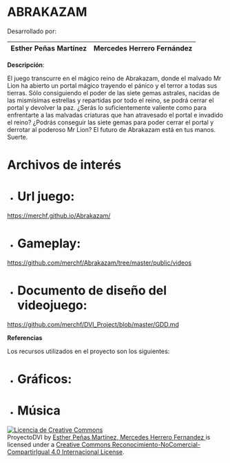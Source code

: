 # ABRAKAZAM

Desarrollado por: 

| Esther Peñas Martínez | Mercedes Herrero Fernández
|--|--|



**Descripción**:

El juego transcurre en el mágico reino de Abrakazam, donde el malvado Mr Lion ha abierto un portal mágico trayendo el pánico y el terror a todas sus tierras.
Sólo consiguiendo el poder de las siete gemas astrales, nacidas de las mismísimas estrellas y repartidas por todo el reino, se podrá cerrar el portal y devolver la paz.
¿Serás lo suficientemente valiente como para enfrentarte a las malvadas criaturas que han atravesado el portal e invadido el reino? ¿Podrás conseguir las siete gemas para poder cerrar el portal y derrotar al poderoso Mr Lion? El futuro de Abrakazam está en tus manos. Suerte.


# Archivos de interés
- # Url juego: 
https://merchf.github.io/Abrakazam/

 - # Gameplay: 
https://github.com/merchf/Abrakazam/tree/master/public/videos

- # Documento de diseño del videojuego: 
https://github.com/merchf/DVI_Project/blob/master/GDD.md


 **Referencias**

 Los recursos utilizados en el proyecto son los siguientes:

-  # Gráficos:
 

- # Música
   



<a rel="license" href="http://creativecommons.org/licenses/by-nc-sa/4.0/"><img alt="Licencia de Creative Commons" style="border-width:0" src="https://i.creativecommons.org/l/by-nc-sa/4.0/88x31.png"></a><br><span xmlns:dct="http://purl.org/dc/terms/" property="dct:title">ProyectoDVI</span> by <a xmlns:cc="http://creativecommons.org/ns#" href="https://github.com/merchf/DVI_Project" property="cc:attributionName" rel="cc:attributionURL"> Esther Peñas Martínez, Mercedes Herrero Fernandez </a> is licensed under a <a rel="license" href="http://creativecommons.org/licenses/by-nc-sa/4.0/">Creative Commons Reconocimiento-NoComercial-CompartirIgual 4.0 Internacional License</a>.




